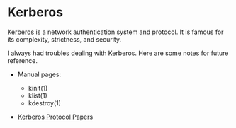 Kerberos
========

[Kerberos][url] is a network authentication system and protocol.
It is famous for its complexity, strictness, and security.

I always had troubles dealing with Kerberos.  Here are some notes for future
reference.


 - Manual pages:
   * kinit(1)
   * klist(1)
   * kdestroy(1)

 - [Kerberos Protocol Papers](https://web.mit.edu/kerberos/papers.html)

[url]:  https://web.mit.edu/kerberos/
